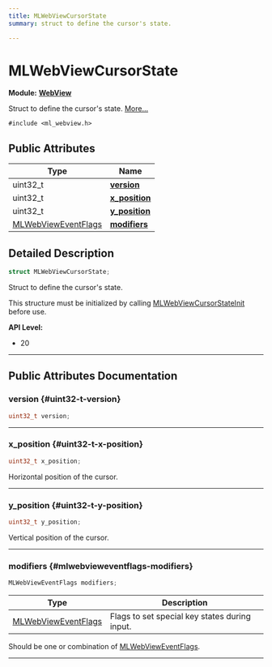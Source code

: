 ```yaml
---
title: MLWebViewCursorState
summary: struct to define the cursor's state. 

---
```


# MLWebViewCursorState

**Module:** **[WebView](/versioned_docs/version-02-Aug-2023/api-ref/api/Modules/group___web_view/group___web_view.md)**



Struct to define the cursor's state.  [More...](#detailed-description)


`#include <ml_webview.h>`

## Public Attributes

| Type           | Name           |
| -------------- | -------------- |
| uint32_t | **[version](/versioned_docs/version-02-Aug-2023/api-ref/api/Modules/group___web_view/struct_m_l_web_view_cursor_state.md#uint32-t-version)**  |
| uint32_t | **[x_position](/versioned_docs/version-02-Aug-2023/api-ref/api/Modules/group___web_view/struct_m_l_web_view_cursor_state.md#uint32-t-x-position)**  |
| uint32_t | **[y_position](/versioned_docs/version-02-Aug-2023/api-ref/api/Modules/group___web_view/struct_m_l_web_view_cursor_state.md#uint32-t-y-position)**  |
| [MLWebViewEventFlags](/versioned_docs/version-02-Aug-2023/api-ref/api/Modules/group___web_view/group___web_view.md#enums-mlwebvieweventflags) | **[modifiers](/versioned_docs/version-02-Aug-2023/api-ref/api/Modules/group___web_view/struct_m_l_web_view_cursor_state.md#mlwebvieweventflags-modifiers)**  |

## Detailed Description

```cpp
struct MLWebViewCursorState;
```

Struct to define the cursor's state. 

This structure must be initialized by calling [MLWebViewCursorStateInit](/versioned_docs/version-02-Aug-2023/api-ref/api/Modules/group___web_view/group___web_view.md#void-mlwebviewcursorstateinit) before use.




**API Level:**
  * 20




-----------
## Public Attributes Documentation

### version {#uint32-t-version}

```cpp
uint32_t version;
```






-----------

### x_position {#uint32-t-x-position}

```cpp
uint32_t x_position;
```


Horizontal position of the cursor. 





-----------

### y_position {#uint32-t-y-position}

```cpp
uint32_t y_position;
```


Vertical position of the cursor. 





-----------

### modifiers {#mlwebvieweventflags-modifiers}

```cpp
MLWebViewEventFlags modifiers;
```



| Type | Description |
|--|--|
| [MLWebViewEventFlags](/versioned_docs/version-02-Aug-2023/api-ref/api/Modules/group___web_view/group___web_view.md#enums-mlwebvieweventflags) | Flags to set special key states during input.  |


Should be one or combination of [MLWebViewEventFlags](/versioned_docs/version-02-Aug-2023/api-ref/api/Modules/group___web_view/group___web_view.md#enum-mlwebvieweventflags). 





-----------


